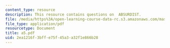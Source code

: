 ```yaml
---
content_type: resource
description: This resource contains questions on  ABSURDIST.
file: /media/https%3A/open-learning-course-data-rc.s3.amazonaws.com/mas-962-common-sense-reasoning-for-interactive-applications-fall-2006/2ea1216f3bffe75f45a3a32f1e866b28_a5.pdf
file_type: application/pdf
resourcetype: Document
title: a5.pdf
uid: 2ea1216f-3bff-e75f-45a3-a32f1e866b28
---
```

